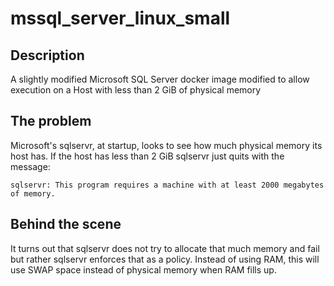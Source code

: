 # mssql_server_linux_small

## Description

A slightly modified Microsoft SQL Server docker image modified to allow execution on a Host with less than 2 GiB of physical memory

## The problem

Microsoft's sqlservr, at startup, looks to see how much physical memory its host has. If the host has less than 2 GiB sqlservr just quits with the message:

``` logs
sqlservr: This program requires a machine with at least 2000 megabytes of memory.
```

## Behind the scene

It turns out that sqlservr does not try to allocate that much memory and fail but rather sqlservr enforces that as a policy. Instead of using RAM, this will use SWAP space instead of physical memory when RAM fills up.

